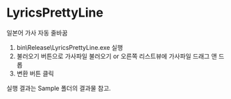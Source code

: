 # LyricsPrettyLine
일본어 가사 자동 줄바꿈

1. bin\Release\LyricsPrettyLine.exe 실행
2. 불러오기 버튼으로 가사파일 불러오기 or
   오른쪽 리스트뷰에 가사파일 드래그 앤 드롭
3. 변환 버튼 클릭

실행 결과는 Sample 폴더의 결과물 참고.

